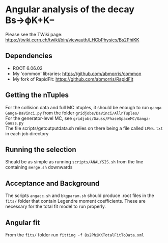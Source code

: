 # Angular analysis of the decay Bs→ϕK+K−

Please see the TWiki page:  
https://twiki.cern.ch/twiki/bin/viewauth/LHCbPhysics/Bs2PhiKK

## Dependencies
- ROOT 6.06.02  
- My 'common' libraries: https://github.com/abmorris/common  
- My fork of RapidFit: https://github.com/abmorris/RapidFit

## Getting the nTuples
For the collision data and full MC ntuples, it should be enough to run `ganga Ganga-DaVinci.py` from the folder `gridjobs/DaVinci/AllnTuples/`  
For the generator-level MC, see `gridjobs/Gauss/PhaseSpaceMC/Ganga-Gauss.py`  
The file scripts/getoutputdata.sh relies on there being a file called `LFNs.txt` in each job directory

## Running the selection
Should be as simple as running `scripts/ANALYSIS.sh` from the line containing `merge.sh` downwards

## Acceptance and Background
The scripts `angacc.sh` and `bkgparam.sh` should produce .root files in the `fits/` folder that contain Legendre moment coefficients. These are necessary for the total fit model to run properly.

## Angular fit
From the `fits/` folder run `fitting -f Bs2PhiKKTotalFitToData.xml`

